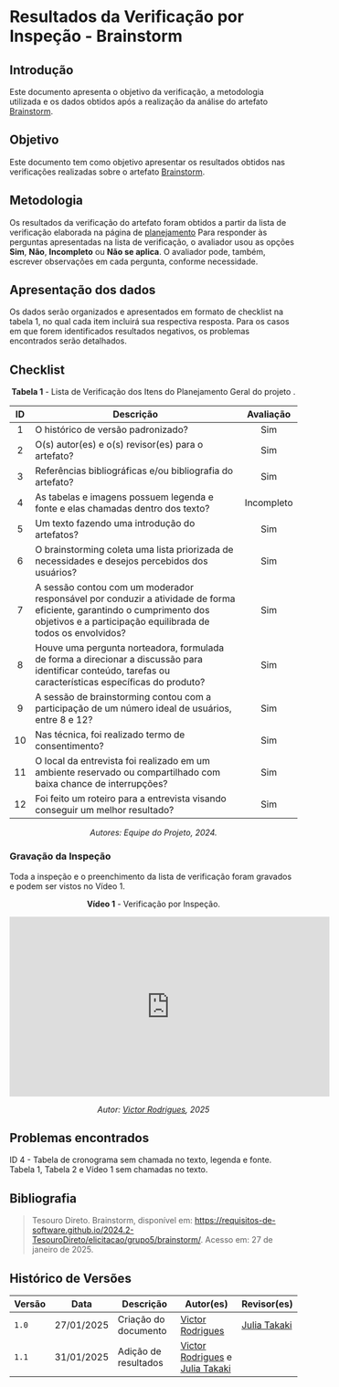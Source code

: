 # Resultados da Verificação por Inspeção - Brainstorm

## Introdução

Este documento apresenta o objetivo da verificação, a metodologia utilizada e os dados obtidos após a realização da análise do artefato [Brainstorm](../../../elicitacao/grupo5/brainstorm.md).

## Objetivo

Este documento tem como objetivo apresentar os resultados obtidos nas verificações realizadas sobre o artefato [Brainstorm](../../../elicitacao/grupo5/brainstorm.md).

## Metodologia

Os resultados da verificação do artefato foram obtidos a partir da lista de verificação elaborada na página de [planejamento](../entrega2/planej2-e2.md) Para responder às perguntas apresentadas na lista de verificação, o avaliador usou as opções **Sim**, **Não**, **Incompleto** ou **Não se aplica**. O avaliador pode, também, escrever observações em cada pergunta, conforme necessidade.

## Apresentação dos dados

Os dados serão organizados e apresentados em formato de checklist na tabela 1, no qual cada item incluirá sua respectiva resposta. Para os casos em que forem identificados resultados negativos, os problemas encontrados serão detalhados.

## Checklist

<center>

**Tabela 1** - Lista de Verificação dos Itens do Planejamento Geral do projeto .

|        ID        | Descrição                                                                                                           | Avaliação  |
| :--------------: | ------------------------------------------------------------------------------------------------------------------- | :--------: | 
| 1 | O histórico de versão padronizado? | Sim |
| 2 | O(s) autor(es) e o(s) revisor(es) para o artefato? | Sim |
| 3 | Referências bibliográficas e/ou bibliografia do artefato? | Sim |
| 4 | As tabelas e imagens possuem legenda e fonte e elas chamadas dentro dos texto? | Incompleto |
| 5 | Um texto fazendo uma introdução do artefatos? | Sim |
| 6 | O brainstorming coleta uma lista priorizada de necessidades e desejos percebidos dos usuários? | Sim |
| 7 | A sessão contou com um moderador responsável por conduzir a atividade de forma eficiente, garantindo o cumprimento dos objetivos e a participação equilibrada de todos os envolvidos? | Sim |
| 8 | Houve uma pergunta norteadora, formulada de forma a direcionar a discussão para identificar conteúdo, tarefas ou características específicas do produto? | Sim | 
| 9 | A sessão de brainstorming contou com a participação de um número ideal de usuários, entre 8 e 12? | Sim |
| 10 | Nas técnica, foi realizado termo de consentimento? | Sim |
| 11 | O local da entrevista foi realizado em um ambiente reservado ou compartilhado com baixa chance de interrupções? | Sim |
| 12 | Foi feito um roteiro para a entrevista visando conseguir um melhor resultado? | Sim | 

_Autores: Equipe do Projeto, 2024._

</center>

### Gravação da Inspeção 

Toda a inspeção e o preenchimento da lista de verificação foram gravados e podem ser vistos no Vídeo 1.

<center>

**Vídeo 1** - Verificação por Inspeção.

<iframe width="560" height="315" src="https://www.youtube.com/embed/3gw7qIcnbcg?si=ehSBai8-AQ3C88Qo&amp;start=1558" title="YouTube video player" frameborder="0" allow="accelerometer; autoplay; clipboard-write; encrypted-media; gyroscope; picture-in-picture; web-share" referrerpolicy="strict-origin-when-cross-origin" allowfullscreen></iframe>

_Autor: [Victor Rodrigues](https://github.com/ViictorHugoo), 2025_

</center>

## Problemas encontrados

ID 4 - Tabela de cronograma sem chamada no texto, legenda e fonte. Tabela 1, Tabela 2 e Vídeo 1 sem chamadas no texto.

## Bibliografia

> Tesouro Direto. Brainstorm, disponível em: https://requisitos-de-software.github.io/2024.2-TesouroDireto/elicitacao/grupo5/brainstorm/. Acesso em: 27 de janeiro de 2025.

## Histórico de Versões

| Versão  | Data | Descrição | Autor(es) | Revisor(es) |
| -------- | ------ | ------ | ---------- | ---------- |
| `1.0` | 27/01/2025 | Criação do documento  | [Victor Rodrigues](https://github.com/ViictorHugoo) | [Julia Takaki](https://github.com/juliatakaki) |
| `1.1` | 31/01/2025 | Adição de resultados  | [Victor Rodrigues](https://github.com/ViictorHugoo) e [Julia Takaki](https://github.com/juliatakaki) | |
